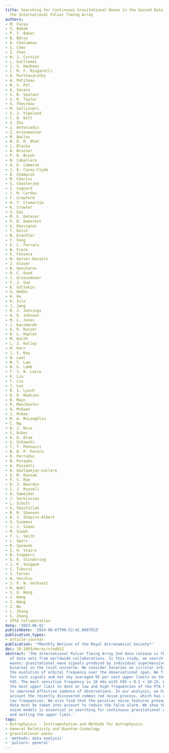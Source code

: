 ```yaml
---
title: Searching for Continuous Gravitational Waves in the Second Data Release of
  the International Pulsar Timing Array
authors:
- M. Falxa
- S. Babak
- P. T. Baker
- B. Bécsy
- A. Chalumeau
- S. Chen
- Z. Chen
- N. J. Cornish
- L. Guillemot
- J. S. Hazboun
- C. M. F. Mingarelli
- A. Parthasarathy
- A. Petiteau
- N. S. Pol
- A. Sesana
- S. B. Spolaor
- S. R. Taylor
- G. Theureau
- M. Vallisneri
- S. J. Vigeland
- C. A. Witt
- X. Zhu
- J. Antoniadis
- Z. Arzoumanian
- M. Bailes
- N. D. R. Bhat
- L. Blecha
- A. Brazier
- P. R. Brook
- N. Caballero
- A. D. Cameron
- J. A. Casey-Clyde
- D. Champion
- M. Charisi
- S. Chatterjee
- I. Cognard
- J. M. Cordes
- F. Crawford
- H. T. Cromartie
- K. Crowter
- S. Dai
- M. E. DeCesar
- P. B. Demorest
- G. Desvignes
- T. Dolch
- B. Drachler
- Y. Feng
- E. C. Ferrara
- W. Fiore
- E. Fonseca
- N. Garver-Daniels
- J. Glaser
- B. Goncharov
- D. C. Good
- J. Griessmeier
- Y. J. Guo
- K. Gültekin
- G. Hobbs
- H. Hu
- K. Islo
- J. Jang
- R. J. Jennings
- A. D. Johnson
- M. L. Jones
- J. Kaczmarek
- A. R. Kaiser
- D. L. Kaplan
- M. Keith
- L. Z. Kelley
- M. Kerr
- J. S. Key
- N. Laal
- M. T. Lam
- W. G. Lamb
- T. J. W. Lazio
- K. Liu
- T. Liu
- J. Luo
- R. S. Lynch
- D. R. Madison
- R. Main
- R. Manchester
- A. McEwen
- J. McKee
- M. A. McLaughlin
- C. Ng
- D. J. Nice
- S. Ocker
- K. D. Olum
- S. Osłowski
- T. T. Pennucci
- B. B. P. Perera
- D. Perrodin
- N. Porayko
- A. Possenti
- H. Quelquejay-Leclere
- S. M. Ransom
- P. S. Ray
- D. J. Reardon
- C. J. Russell
- A. Samajdar
- J. Sarkissian
- L. Schult
- G. Shaifullah
- R. M. Shannon
- B. J. Shapiro-Albert
- X. Siemens
- J. J. Simon
- M. Siwek
- T. L. Smith
- L. Speri
- R. Spiewak
- I. H. Stairs
- B. Stappers
- D. R. Stinebring
- J. K. Swiggum
- C. Tiburzi
- J. Turner
- A. Vecchio
- J. P. W. Verbiest
- H. Wahl
- S. Q. Wang
- J. Wang
- J. Wang
- Z. Wu
- L. Zhang
- S. Zhang
- IPTA Collaboration
date: '2023-06-01'
publishDate: '2024-06-07T00:52:42.060755Z'
publication_types:
- article-journal
publication: '*Monthly Notices of the Royal Astronomical Society*'
doi: 10.1093/mnras/stad812
abstract: 'The International Pulsar Timing Array 2nd data release is the combination
  of data sets from worldwide collaborations. In this study, we search for continuous
  waves: gravitational wave signals produced by individual supermassive black hole
  binaries in the local universe. We consider binaries on circular orbits and neglect
  the evolution of orbital frequency over the observational span. We find no evidence
  for such signals and set sky averaged 95 per cent upper limits on their amplitude
  h95. The most sensitive frequency is 10 nHz with h95 = 9.1 × 10-15. We achieved
  the best upper limit to date at low and high frequencies of the PTA band thanks
  to improved effective cadence of observations. In our analysis, we have taken into
  account the recently discovered common red noise process, which has an impact at
  low frequencies. We also find that the peculiar noise features present in some pulsars
  data must be taken into account to reduce the false alarm. We show that using custom
  noise models is essential in searching for continuous gravitational wave signals
  and setting the upper limit.'
tags:
- Astrophysics - Instrumentation and Methods for Astrophysics
- General Relativity and Quantum Cosmology
- gravitational waves
- 'methods: data analysis'
- 'pulsars: general'
---
```

